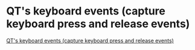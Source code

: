 # QT's keyboard events (capture keyboard press and release events)
[QT's keyboard events (capture keyboard press and release events)](https://aiwithcloud.com/2022/09/16/qts_keyboard_events_capture_keyboard_press_and_release_events/)